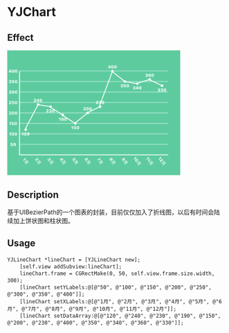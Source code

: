 # YJChart
## Effect
<img src="https://github.com/yuejieee/YJChart/blob/master/%E6%95%88%E6%9E%9C%E5%9B%BE.png" width=400 />

## Description
基于UIBezierPath的一个图表的封装，目前仅仅加入了折线图，以后有时间会陆续加上饼状图和柱状图。

## Usage

```
YJLineChart *lineChart = [YJLineChart new];
    [self.view addSubview:lineChart];
    lineChart.frame = CGRectMake(0, 50, self.view.frame.size.width, 300);
    [lineChart setYLabels:@[@"50", @"100", @"150", @"200", @"250", @"300", @"350", @"400"]];
    [lineChart setXLabels:@[@"1月", @"2月", @"3月", @"4月", @"5月", @"6月", @"7月", @"8月", @"9月", @"10月", @"11月", @"12月"]];
    [lineChart setDataArray:@[@"120", @"240", @"230", @"190", @"150", @"200", @"230", @"400", @"350", @"340", @"360", @"330"]];
```
